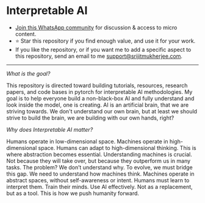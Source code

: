 # Interpretable AI 

* [Join this WhatsApp community](https://chat.whatsapp.com/Ltny00USikU1JEuVArJHwW) for discussion & access to micro content.
* ⭐ Star this repository if you find enough value, and use it for your work.
* If you like the repository, or if you want me to add a specific aspect to this repository, send an email to me support@srijitmukherjee.com.

---

*What is the goal?*

This repository is directed toward building tutorials, resources, research papers, and code bases in pytorch for interpretable AI methodologies. My goal is to help everyone build a non-black-box AI and fully understand and look inside the model, one is creating. AI is an artificial brain, that we are striving towards. We don't understand our own brain, but at least we should strive to build the brain, we are building with our own hands, right?

*Why does Interpretable AI matter?*

Humans operate in low-dimensional space. Machines operate in high-dimensional space. Humans can adapt to high-dimensional thinking. This is where abstraction becomes essential. Understanding machines is crucial. Not because they will take over, but because they outperform us in many tasks. The problem? We don’t understand why. To evolve, we must bridge this gap. We need to understand how machines think. Machines operate in abstract spaces, without self-awareness or intent. Humans must learn to interpret them. Train their minds. Use AI effectively. Not as a replacement, but as a tool. This is how we push humanity forward.
